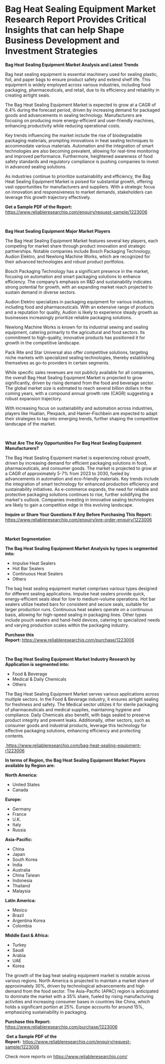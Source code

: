 <p><h1>Bag Heat Sealing Equipment Market Research Report Provides Critical Insights that can help Shape Business Development and Investment Strategies</h1></p><p><strong>Bag Heat Sealing Equipment Market Analysis and Latest Trends</strong></p>
<p><p>Bag heat sealing equipment is essential machinery used for sealing plastic, foil, and paper bags to ensure product safety and extend shelf life. This equipment is widely employed across various industries, including food packaging, pharmaceuticals, and retail, due to its efficiency and reliability in creating airtight seals.</p><p>The Bag Heat Sealing Equipment Market is expected to grow at a CAGR of 6.4% during the forecast period, driven by increasing demand for packaged goods and advancements in sealing technology. Manufacturers are focusing on producing more energy-efficient and user-friendly machines, enhancing productivity while reducing operational costs. </p><p>Key trends influencing the market include the rise of biodegradable packaging materials, prompting innovations in heat sealing techniques to accommodate various materials. Automation and the integration of smart technologies are also becoming prevalent, allowing for real-time monitoring and improved performance. Furthermore, heightened awareness of food safety standards and regulatory compliance is pushing companies to invest in advanced sealing solutions. </p><p>As industries continue to prioritize sustainability and efficiency, the Bag Heat Sealing Equipment Market is poised for substantial growth, offering vast opportunities for manufacturers and suppliers. With a strategic focus on innovation and responsiveness to market demands, stakeholders can leverage this growth trajectory effectively.</p></p>
<p><strong>Get a Sample PDF of the Report:&nbsp;</strong> <a href="https://www.reliableresearchiq.com/enquiry/request-sample/1223006?utm_campaign=2593&utm_medium=2&utm_source=Github&utm_content=ia&utm_term=02032025&utm_id=bag-heat-sealing-equipment">https://www.reliableresearchiq.com/enquiry/request-sample/1223006</a></p>
<p>&nbsp;</p>
<p><strong>Bag Heat Sealing Equipment Major Market Players</strong></p>
<p><p>The Bag Heat Sealing Equipment Market features several key players, each competing for market share through product innovation and strategic partnerships. Notable companies include Bosch Packaging Technology, Audion Elektro, and Newlong Machine Works, which are recognized for their advanced technologies and robust product portfolios.</p><p>Bosch Packaging Technology has a significant presence in the market, focusing on automation and smart packaging solutions to enhance efficiency. The company’s emphasis on R&D and sustainability indicates strong potential for growth, with an expanding market reach projected to sustain demand in diverse sectors.</p><p>Audion Elektro specializes in packaging equipment for various industries, including food and pharmaceuticals. With an extensive range of products and a reputation for quality, Audion is likely to experience steady growth as businesses increasingly prioritize reliable packaging solutions.</p><p>Newlong Machine Works is known for its industrial sewing and sealing equipment, catering primarily to the agricultural and food sectors. Its commitment to high-quality, innovative products has positioned it for growth in the competitive landscape.</p><p>Pack Rite and Star Universal also offer competitive solutions, targeting niche markets with specialized sealing technologies, thereby establishing themselves as go-to providers in certain segments.</p><p>While specific sales revenues are not publicly available for all companies, the overall Bag Heat Sealing Equipment Market is projected to grow significantly, driven by rising demand from the food and beverage sector. The global market size is estimated to reach several billion dollars in the coming years, with a compound annual growth rate (CAGR) suggesting a robust expansion trajectory.</p><p>With increasing focus on sustainability and automation across industries, players like Hualian, Plexpack, and Hamer-Fischbein are expected to adapt their strategies to tap into emerging trends, further shaping the competitive landscape of the market.</p></p>
<p>&nbsp;</p>
<p><strong>What Are The Key Opportunities For Bag Heat Sealing Equipment Manufacturers?</strong></p>
<p><p>The Bag Heat Sealing Equipment market is experiencing robust growth, driven by increasing demand for efficient packaging solutions in food, pharmaceuticals, and consumer goods. The market is projected to grow at a CAGR of approximately 5-7% from 2023 to 2030, fueled by advancements in automation and eco-friendly materials. Key trends include the integration of smart technology for enhanced production efficiency and sustainability initiatives. As e-commerce expands, the need for reliable and protective packaging solutions continues to rise, further solidifying the market's outlook. Companies investing in innovative sealing technologies are likely to gain a competitive edge in this evolving landscape.</p></p>
<p><strong>Inquire or Share Your Questions If Any Before Purchasing This Report:</strong> <a href="https://www.reliableresearchiq.com/enquiry/pre-order-enquiry/1223006?utm_campaign=2593&utm_medium=2&utm_source=Github&utm_content=ia&utm_term=02032025&utm_id=bag-heat-sealing-equipment">https://www.reliableresearchiq.com/enquiry/pre-order-enquiry/1223006</a></p>
<p>&nbsp;</p>
<p><strong>Market Segmentation</strong></p>
<p><strong>The Bag Heat Sealing Equipment Market Analysis by types is segmented into:</strong></p>
<p><ul><li>Impulse Heat Sealers</li><li>Hot Bar Sealers</li><li>Continuous Heat Sealers</li><li>Others</li></ul></p>
<p><p>The bag heat sealing equipment market comprises various types designed for different sealing applications. Impulse heat sealers provide quick, energy-efficient seals ideal for low to medium-volume operations. Hot bar sealers utilize heated bars for consistent and secure seals, suitable for larger production runs. Continuous heat sealers operate on a continuous basis, allowing for high-speed sealing in packaging lines. Other types include pouch sealers and hand-held devices, catering to specialized needs and varying production scales within the packaging industry.</p></p>
<p><strong>Purchase this Report:&nbsp;</strong><a href="https://www.reliableresearchiq.com/purchase/1223006?utm_campaign=2593&utm_medium=2&utm_source=Github&utm_content=ia&utm_term=02032025&utm_id=bag-heat-sealing-equipment">https://www.reliableresearchiq.com/purchase/1223006</a></p>
<p>&nbsp;</p>
<p><strong>The Bag Heat Sealing Equipment Market Industry Research by Application is segmented into:</strong></p>
<p><ul><li>Food & Beverage</li><li>Medical & Daily Chemicals</li><li>Others</li></ul></p>
<p><p>The Bag Heat Sealing Equipment Market serves various applications across multiple sectors. In the Food & Beverage industry, it ensures airtight sealing for freshness and safety. The Medical sector utilizes it for sterile packaging of pharmaceuticals and medical supplies, maintaining hygiene and compliance. Daily Chemicals also benefit, with bags sealed to preserve product integrity and prevent leaks. Additionally, other sectors, such as consumer goods and industrial products, leverage this technology for effective packaging solutions, enhancing efficiency and protecting contents.</p></p>
<p><a href="https://www.reliableresearchiq.com/bag-heat-sealing-equipment-r1223006?utm_campaign=2593&utm_medium=2&utm_source=Github&utm_content=ia&utm_term=02032025&utm_id=bag-heat-sealing-equipment">&nbsp;https://www.reliableresearchiq.com/bag-heat-sealing-equipment-r1223006</a></p>
<p><strong>In terms of Region, the Bag Heat Sealing Equipment Market Players available by Region are:</strong></p>
<p>
    <p> <strong> North America: </strong>
        <ul>
            <li>United States</li>
            <li>Canada</li>
        </ul>
        </p> 
    <p> <strong> Europe: </strong>
        <ul>
            <li>Germany</li>
            <li>France</li>
            <li>U.K.</li>
            <li>Italy</li>
            <li>Russia</li>
        </ul>
        </p> 
    <p> <strong> Asia-Pacific: </strong>
        <ul>
            <li>China</li>
            <li>Japan</li>
            <li>South Korea</li>
            <li>India</li>
            <li>Australia</li>
            <li>China Taiwan</li>
            <li>Indonesia</li>
            <li>Thailand</li>
            <li>Malaysia</li>
        </ul>
        </p> 
    <p> <strong> Latin America: </strong>
        <ul>
            <li>Mexico</li>
            <li>Brazil</li>
            <li>Argentina Korea</li>
            <li>Colombia</li>
        </ul>
        </p> 
    <p> <strong> Middle East & Africa: </strong>
        <ul>
            <li>Turkey</li>
            <li>Saudi</li>
            <li>Arabia</li>
            <li>UAE</li>
            <li>Korea</li>
        </ul>
    </p>
    </p>
<p><p>The growth of the bag heat sealing equipment market is notable across various regions. North America is projected to maintain a market share of approximately 30%, driven by technological advancements and high demand from the food sector. The Asia-Pacific (APAC) region is anticipated to dominate the market with a 35% share, fueled by rising manufacturing activities and increasing consumer bases in countries like China, which holds a significant portion at 25%. Europe accounts for around 15%, emphasizing sustainability in packaging.</p></p>
<p><strong>Purchase this Report: </strong><a href="https://www.reliableresearchiq.com/purchase/1223006?utm_campaign=2593&utm_medium=2&utm_source=Github&utm_content=ia&utm_term=02032025&utm_id=bag-heat-sealing-equipment">https://www.reliableresearchiq.com/purchase/1223006</a></p>
<p>&nbsp;<strong>Get a Sample PDF of the Report:&nbsp;&nbsp;</strong><a href="https://www.reliableresearchiq.com/enquiry/request-sample/1223006?utm_campaign=2593&utm_medium=2&utm_source=Github&utm_content=ia&utm_term=02032025&utm_id=bag-heat-sealing-equipment">https://www.reliableresearchiq.com/enquiry/request-sample/1223006</a></p>
<p><strong></strong></p>
<p>Check more reports on <a href="https://www.reliableresearchiq.com/?utm_campaign=2593&utm_medium=2&utm_source=Github&utm_content=ia&utm_term=02032025&utm_id=bag-heat-sealing-equipment">https://www.reliableresearchiq.com/</a></p>